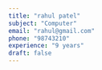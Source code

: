 ```yaml
---
title: "rahul patel"
subject: "Computer"
email: "rahul@gmail.com"
phone: "98743210"
experience: "9 years"
draft: false
---
```



